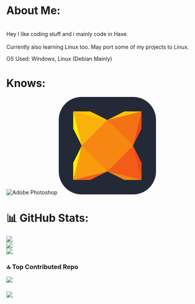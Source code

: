 # About Me:
<br>Hey I like coding stuff and i mainly code in Haxe.<br><br>
Currently also learning Linux too. May port some of my projects to Linux.

OS Used: Windows, Linux (Debian Mainly)




# Knows:
![Adobe Photoshop](https://img.shields.io/badge/adobephotoshop-%2331A8FF.svg?style=for-the-badge&logo=adobephotoshop&logoColor=white)
<svg xmlns="http://www.w3.org/2000/svg" width="256" height="256" fill="none" viewBox="0 0 256 256"><rect width="256" height="256" fill="#242938" rx="60"/><path fill="#FBC707" d="M128 60.5008L76.7392 54.8236L38 38H82.9984L128 60.5038"/><path fill="#FBC707" d="M128 60.5008L180.435 55.9975L218 38H172.998L128 60.5038"/><path fill="#F68712" d="M128 195.502L176.913 197.263L218 218.003H172.998L128 195.498"/><path fill="#F25C19" d="M128 195.502H78.6957L38 218.003H82.9984L128 195.498"/><path fill="#FFF200" d="M60.4992 128.002V175.349L38 218.003V173.003L60.4992 128.001"/><path fill="#FFF200" d="M60.4992 128.002L56.7825 81.0418L38 38V82.9995L60.4992 128.001"/><path fill="#F1471D" d="M195.497 128.002L200.391 78.6939L218 38V82.9995L195.497 128.001"/><path fill="#F1471D" d="M195.497 128.002L199.609 180.828L218 218.003V173.003L195.497 128.001"/><path fill="#FAB20B" d="M38 38L128 60.5008L113.522 117.826L60.4992 128.002L38 38.0048"/><path fill="#F47216" d="M218 38L195.497 128.002L135.043 117.04L128 60.498L218 38.0048"/><path fill="#F25C19" d="M218 218.003L128 195.502L138.174 135.831L195.497 128.007L218 217.997"/><path fill="#F89C0E" d="M38 218.003L60.4992 128.002L114.696 140.131L128 195.502L38 217.997"/><path fill="#F68712" d="M128 60.5008L60.4993 128.002L128 195.502L195.497 128.002L128 60.5038"/></svg>
 

# 📊 GitHub Stats:
![](https://github-readme-stats.vercel.app/api?username=Realmzer&theme=radical&hide_border=false&include_all_commits=false&count_private=false)<br/>
![](https://github-readme-streak-stats.herokuapp.com/?user=Realmzer&theme=radical&hide_border=false)<br/>
![](https://github-readme-stats.vercel.app/api/top-langs/?username=Realmzer&theme=radical&hide_border=false&include_all_commits=false&count_private=false&layout=compact)

### 🔝 Top Contributed Repo
![](https://github-contributor-stats.vercel.app/api?username=Realmzer&limit=5&theme=dark&combine_all_yearly_contributions=true)

### [![](https://visitcount.itsvg.in/api?id=Realmzer&label=Profile%20Views&color=12&icon=5&pretty=true)](https://visitcount.itsvg.in)
